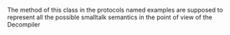 The method of this class in the protocols named examples are supposed to represent all the possible smalltalk semantics in the point of view of the Decompiler